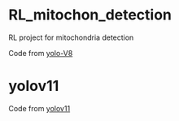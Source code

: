 # RL_mitochon_detection
RL project for mitochondria detection

Code from [yolo-V8](https://github.com/autogyro/yolo-V8/tree/main)


# yolov11

Code from [yolov11](https://github.com/ultralytics/ultralytics?tab=readme-ov-file)
